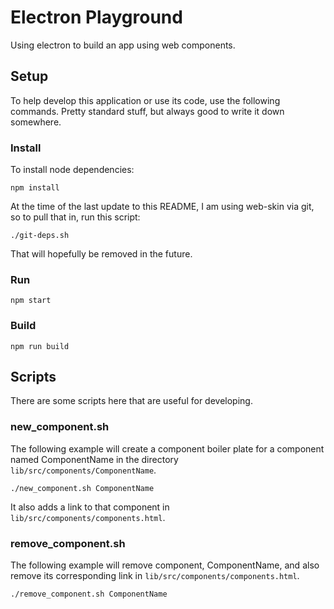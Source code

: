 # Electron Playground
Using electron to build an app using web components.

## Setup
To help develop this application or use its code, use the following commands. Pretty standard stuff, but always good to write it down somewhere.

### Install
To install node dependencies:
```shell
npm install
```

At the time of the last update to this README, I am using web-skin via git, so to pull that in, run this script:
```shell
./git-deps.sh
```
That will hopefully be removed in the future.

### Run
```shell
npm start
```

### Build
```shell
npm run build
```

## Scripts
There are some scripts here that are useful for developing.

### new_component.sh
The following example will create a component boiler plate for a component named ComponentName in the directory `lib/src/components/ComponentName`.
```shell
./new_component.sh ComponentName
```
It also adds a link to that component in `lib/src/components/components.html`.

### remove_component.sh
The following example will remove component, ComponentName, and also remove its corresponding link in `lib/src/components/components.html`.
```shell
./remove_component.sh ComponentName
```